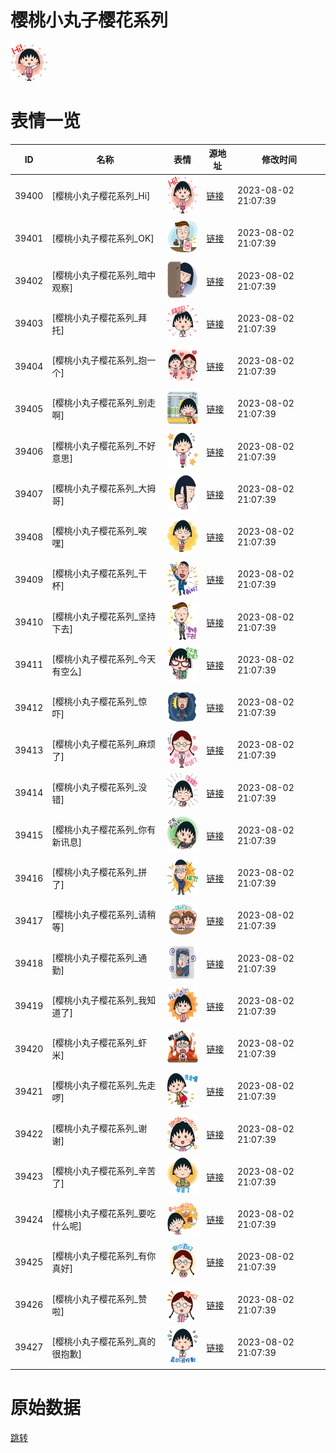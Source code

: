 # 樱桃小丸子樱花系列

<img src="./cover.png" height="60" alt="cover" />

# 表情一览

|ID|名称|表情|源地址|修改时间|
|----|----|----|----|----|
|39400|[樱桃小丸子樱花系列_Hi]|<img src="./pic/039400_%5B樱桃小丸子樱花系列_Hi%5D.png" height="60" alt="Hi"/>|[链接](https://i0.hdslb.com/bfs/emote/8543dfe27e6ac8e189a125f46cda9b023b588d25.png)|2023-08-02 21:07:39|
|39401|[樱桃小丸子樱花系列_OK]|<img src="./pic/039401_%5B樱桃小丸子樱花系列_OK%5D.png" height="60" alt="OK"/>|[链接](https://i0.hdslb.com/bfs/emote/d4c4d8e0b4996c576f3a4db9e3fe4740bd18af9a.png)|2023-08-02 21:07:39|
|39402|[樱桃小丸子樱花系列_暗中观察]|<img src="./pic/039402_%5B樱桃小丸子樱花系列_暗中观察%5D.png" height="60" alt="暗中观察"/>|[链接](https://i0.hdslb.com/bfs/emote/9a55f8796b2dac12a02b42add1da675daa15ad59.png)|2023-08-02 21:07:39|
|39403|[樱桃小丸子樱花系列_拜托]|<img src="./pic/039403_%5B樱桃小丸子樱花系列_拜托%5D.png" height="60" alt="拜托"/>|[链接](https://i0.hdslb.com/bfs/emote/01ac04af0a5213bff3a685a9d58077d838cee694.png)|2023-08-02 21:07:39|
|39404|[樱桃小丸子樱花系列_抱一个]|<img src="./pic/039404_%5B樱桃小丸子樱花系列_抱一个%5D.png" height="60" alt="抱一个"/>|[链接](https://i0.hdslb.com/bfs/emote/31d1470a598e48faacc6a45997bbb00e5a3b237d.png)|2023-08-02 21:07:39|
|39405|[樱桃小丸子樱花系列_别走啊]|<img src="./pic/039405_%5B樱桃小丸子樱花系列_别走啊%5D.png" height="60" alt="别走啊"/>|[链接](https://i0.hdslb.com/bfs/emote/acf443017dd2228278839989e22c30f6935374cc.png)|2023-08-02 21:07:39|
|39406|[樱桃小丸子樱花系列_不好意思]|<img src="./pic/039406_%5B樱桃小丸子樱花系列_不好意思%5D.png" height="60" alt="不好意思"/>|[链接](https://i0.hdslb.com/bfs/emote/3ee200db6663a26002875a5d59e5d283cdd32587.png)|2023-08-02 21:07:39|
|39407|[樱桃小丸子樱花系列_大拇哥]|<img src="./pic/039407_%5B樱桃小丸子樱花系列_大拇哥%5D.png" height="60" alt="大拇哥"/>|[链接](https://i0.hdslb.com/bfs/emote/2e85d76f6fcbf2875294aad5053f8256c8f36f37.png)|2023-08-02 21:07:39|
|39408|[樱桃小丸子樱花系列_唉嘿]|<img src="./pic/039408_%5B樱桃小丸子樱花系列_唉嘿%5D.png" height="60" alt="唉嘿"/>|[链接](https://i0.hdslb.com/bfs/emote/dae848a0e876f781649aab400708fae4d381a278.png)|2023-08-02 21:07:39|
|39409|[樱桃小丸子樱花系列_干杯]|<img src="./pic/039409_%5B樱桃小丸子樱花系列_干杯%5D.png" height="60" alt="干杯"/>|[链接](https://i0.hdslb.com/bfs/emote/a5fbc2479368477d20b33639019f027f2e55a9db.png)|2023-08-02 21:07:39|
|39410|[樱桃小丸子樱花系列_坚持下去]|<img src="./pic/039410_%5B樱桃小丸子樱花系列_坚持下去%5D.png" height="60" alt="坚持下去"/>|[链接](https://i0.hdslb.com/bfs/emote/cf1222c91e5e7d2197962b191a039f41c428bef6.png)|2023-08-02 21:07:39|
|39411|[樱桃小丸子樱花系列_今天有空么]|<img src="./pic/039411_%5B樱桃小丸子樱花系列_今天有空么%5D.png" height="60" alt="今天有空么"/>|[链接](https://i0.hdslb.com/bfs/emote/3e17c23dc47e59ee2590cbb8543a12b91fb8e86b.png)|2023-08-02 21:07:39|
|39412|[樱桃小丸子樱花系列_惊吓]|<img src="./pic/039412_%5B樱桃小丸子樱花系列_惊吓%5D.png" height="60" alt="惊吓"/>|[链接](https://i0.hdslb.com/bfs/emote/a6c6deff7ec7de5affa19bdca4515cac1f6dfb32.png)|2023-08-02 21:07:39|
|39413|[樱桃小丸子樱花系列_麻烦了]|<img src="./pic/039413_%5B樱桃小丸子樱花系列_麻烦了%5D.png" height="60" alt="麻烦了"/>|[链接](https://i0.hdslb.com/bfs/emote/de0f2243f22bd5943a470dd32c7a73b815763e98.png)|2023-08-02 21:07:39|
|39414|[樱桃小丸子樱花系列_没错]|<img src="./pic/039414_%5B樱桃小丸子樱花系列_没错%5D.png" height="60" alt="没错"/>|[链接](https://i0.hdslb.com/bfs/emote/40d37e567cd0bc4a727dffa9d7b5dce36412cfa5.png)|2023-08-02 21:07:39|
|39415|[樱桃小丸子樱花系列_你有新讯息]|<img src="./pic/039415_%5B樱桃小丸子樱花系列_你有新讯息%5D.png" height="60" alt="你有新讯息"/>|[链接](https://i0.hdslb.com/bfs/emote/05363b3ccebe3289cb4e042547eeaa57d9bf545f.png)|2023-08-02 21:07:39|
|39416|[樱桃小丸子樱花系列_拼了]|<img src="./pic/039416_%5B樱桃小丸子樱花系列_拼了%5D.png" height="60" alt="拼了"/>|[链接](https://i0.hdslb.com/bfs/emote/5601cdcc55be03e6efa7a18cf897c4c754c1e39a.png)|2023-08-02 21:07:39|
|39417|[樱桃小丸子樱花系列_请稍等]|<img src="./pic/039417_%5B樱桃小丸子樱花系列_请稍等%5D.png" height="60" alt="请稍等"/>|[链接](https://i0.hdslb.com/bfs/emote/bf5089f966d5cb7e0998bf1df43fba3dd03883b6.png)|2023-08-02 21:07:39|
|39418|[樱桃小丸子樱花系列_通勤]|<img src="./pic/039418_%5B樱桃小丸子樱花系列_通勤%5D.png" height="60" alt="通勤"/>|[链接](https://i0.hdslb.com/bfs/emote/17d39a4cf9fb8d1ddf9dd329b7e5feed1036b7a9.png)|2023-08-02 21:07:39|
|39419|[樱桃小丸子樱花系列_我知道了]|<img src="./pic/039419_%5B樱桃小丸子樱花系列_我知道了%5D.png" height="60" alt="我知道了"/>|[链接](https://i0.hdslb.com/bfs/emote/409ec3c12a4ca24d4eef8aff858fb654437c97de.png)|2023-08-02 21:07:39|
|39420|[樱桃小丸子樱花系列_虾米]|<img src="./pic/039420_%5B樱桃小丸子樱花系列_虾米%5D.png" height="60" alt="虾米"/>|[链接](https://i0.hdslb.com/bfs/emote/ea52f6a0a1dfa97df1fd58586ca0a42cf323d378.png)|2023-08-02 21:07:39|
|39421|[樱桃小丸子樱花系列_先走啰]|<img src="./pic/039421_%5B樱桃小丸子樱花系列_先走啰%5D.png" height="60" alt="先走啰"/>|[链接](https://i0.hdslb.com/bfs/emote/fe2f48c59554d8cbab5c92964c927fba944f7a33.png)|2023-08-02 21:07:39|
|39422|[樱桃小丸子樱花系列_谢谢]|<img src="./pic/039422_%5B樱桃小丸子樱花系列_谢谢%5D.png" height="60" alt="谢谢"/>|[链接](https://i0.hdslb.com/bfs/emote/d3d7e941394e4a94d09ff824965df1d302ddf6bf.png)|2023-08-02 21:07:39|
|39423|[樱桃小丸子樱花系列_辛苦了]|<img src="./pic/039423_%5B樱桃小丸子樱花系列_辛苦了%5D.png" height="60" alt="辛苦了"/>|[链接](https://i0.hdslb.com/bfs/emote/1c3e467f14582643741c3360c9240109a9eed8c2.png)|2023-08-02 21:07:39|
|39424|[樱桃小丸子樱花系列_要吃什么呢]|<img src="./pic/039424_%5B樱桃小丸子樱花系列_要吃什么呢%5D.png" height="60" alt="要吃什么呢"/>|[链接](https://i0.hdslb.com/bfs/emote/3fa1168112dd1adc22f17cb01358e759b3ebdb54.png)|2023-08-02 21:07:39|
|39425|[樱桃小丸子樱花系列_有你真好]|<img src="./pic/039425_%5B樱桃小丸子樱花系列_有你真好%5D.png" height="60" alt="有你真好"/>|[链接](https://i0.hdslb.com/bfs/emote/9dc4be598e6050c19f73a732ad974098941e500d.png)|2023-08-02 21:07:39|
|39426|[樱桃小丸子樱花系列_赞啦]|<img src="./pic/039426_%5B樱桃小丸子樱花系列_赞啦%5D.png" height="60" alt="赞啦"/>|[链接](https://i0.hdslb.com/bfs/emote/e72ff2d39fdd0d07af4bf2e1406bc41a48efddc4.png)|2023-08-02 21:07:39|
|39427|[樱桃小丸子樱花系列_真的很抱歉]|<img src="./pic/039427_%5B樱桃小丸子樱花系列_真的很抱歉%5D.png" height="60" alt="真的很抱歉"/>|[链接](https://i0.hdslb.com/bfs/emote/bb565cda99a49830b06924ed7914b9657bbde0fe.png)|2023-08-02 21:07:39|

# 原始数据

[跳转](./raw.json)

